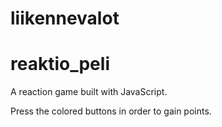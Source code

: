 # liikennevalot
# reaktio_peli

A reaction game built with JavaScript. 

Press the colored buttons in order to gain points. 
